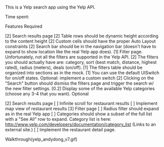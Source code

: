 This is a Yelp search app using the Yelp API.

Time spent: <Number of hours spent>

Features
Required

[2] Search results page
[2] Table rows should be dynamic height according to the content height
[2] Custom cells should have the proper Auto Layout constraints
[2] Search bar should be in the navigation bar (doesn't have to expand to show location like the real Yelp app does).
[1] Filter page. Unfortunately, not all the filters are supported in the Yelp API.
[2] The filters you should actually have are: category, sort (best match, distance, highest rated), radius (meters), deals (on/off).
[1] The filters table should be organized into sections as in the mock.
[1] You can use the default UISwitch for on/off states. Optional: implement a custom switch
[2] Clicking on the "Search" button should dismiss the filters page and trigger the search w/ the new filter settings.
[0.2] Display some of the available Yelp categories (choose any 3-4 that you want).
Optional

[2] Search results page
[ ] Infinite scroll for restaurant results
[ ] Implement map view of restaurant results
[3] Filter page
[ ] Radius filter should expand as in the real Yelp app
[ ] Categories should show a subset of the full list with a "See All" row to expand. Category list is here: http://www.yelp.com/developers/documentation/category_list (Links to an external site.)
[ ] Implement the restaurant detail page.


Walkthrough(yelp_andydong_v7.gif)